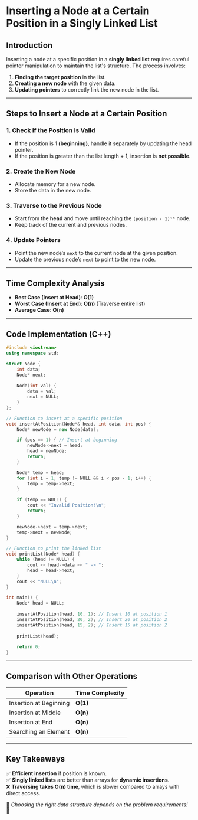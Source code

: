 # **Inserting a Node at a Certain Position in a Singly Linked List**  

## **Introduction**  
Inserting a node at a specific position in a **singly linked list** requires careful pointer manipulation to maintain the list's structure. The process involves:  
1. **Finding the target position** in the list.  
2. **Creating a new node** with the given data.  
3. **Updating pointers** to correctly link the new node in the list.  

---

## **Steps to Insert a Node at a Certain Position**  

### **1. Check if the Position is Valid**  
- If the position is **1 (beginning)**, handle it separately by updating the head pointer.  
- If the position is greater than the list length + 1, insertion is **not possible**.  

### **2. Create the New Node**  
- Allocate memory for a new node.  
- Store the data in the new node.  

### **3. Traverse to the Previous Node**  
- Start from the **head** and move until reaching the `(position - 1)ᵗʰ` node.  
- Keep track of the current and previous nodes.  

### **4. Update Pointers**  
- Point the new node’s `next` to the current node at the given position.  
- Update the previous node’s `next` to point to the new node.  

---

## **Time Complexity Analysis**  
- **Best Case (Insert at Head)**: **O(1)**  
- **Worst Case (Insert at End)**: **O(n)** (Traverse entire list)  
- **Average Case**: **O(n)**  

---

## **Code Implementation (C++)**
```cpp
#include <iostream>
using namespace std;

struct Node {
    int data;
    Node* next;
    
    Node(int val) {
        data = val;
        next = NULL;
    }
};

// Function to insert at a specific position
void insertAtPosition(Node*& head, int data, int pos) {
    Node* newNode = new Node(data);

    if (pos == 1) { // Insert at beginning
        newNode->next = head;
        head = newNode;
        return;
    }

    Node* temp = head;
    for (int i = 1; temp != NULL && i < pos - 1; i++) {
        temp = temp->next;
    }

    if (temp == NULL) {
        cout << "Invalid Position!\n";
        return;
    }

    newNode->next = temp->next;
    temp->next = newNode;
}

// Function to print the linked list
void printList(Node* head) {
    while (head != NULL) {
        cout << head->data << " -> ";
        head = head->next;
    }
    cout << "NULL\n";
}

int main() {
    Node* head = NULL;
    
    insertAtPosition(head, 10, 1); // Insert 10 at position 1
    insertAtPosition(head, 20, 2); // Insert 20 at position 2
    insertAtPosition(head, 15, 2); // Insert 15 at position 2
    
    printList(head);
    
    return 0;
}
```

---

## **Comparison with Other Operations**
| Operation               | Time Complexity |
|-------------------------|---------------|
| Insertion at Beginning  | **O(1)** |
| Insertion at Middle     | **O(n)** |
| Insertion at End        | **O(n)** |
| Searching an Element    | **O(n)** |

---

## **Key Takeaways**  
✅ **Efficient insertion** if position is known.  
✅ **Singly linked lists** are better than arrays for **dynamic insertions**.  
❌ **Traversing takes O(n) time**, which is slower compared to arrays with direct access.  

📌 *Choosing the right data structure depends on the problem requirements!* 🚀
